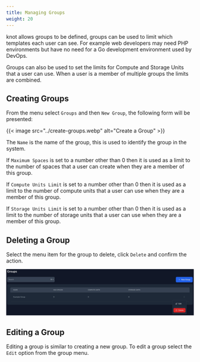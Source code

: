 ```yaml
---
title: Managing Groups
weight: 20
---
```


knot allows groups to be defined, groups can be used to limit which templates each user can see. For example web developers may need PHP environments but have no need for a Go development environment used by DevOps.

Groups can also be used to set the limits for Compute and Storage Units that a user can use. When a user is a member of multiple groups the limits are combined.

## Creating Groups

From the menu select `Groups` and then `New Group`, the following form will be presented:

{{< image src="../create-groups.webp" alt="Create a Group" >}}

The `Name` is the name of the group, this is used to identify the group in the system.

If `Maximum Spaces` is set to a number other than 0 then it is used as a limit to the number of spaces that a user can create when they are a member of this group.

If `Compute Units Limit` is set to a number other than 0 then it is used as a limit to the number of compute units that a user can use when they are a member of this group.

If `Storage Units Limit` is set to a number other than 0 then it is used as a limit to the number of storage units that a user can use when they are a member of this group.

## Deleting a Group

Select the menu item for the group to delete, click `Delete` and confirm the action.

![Delete a Group](group-menu.webp)

## Editing a Group

Editing a group is similar to creating a new group. To edit a group select the `Edit` option from the group menu.
